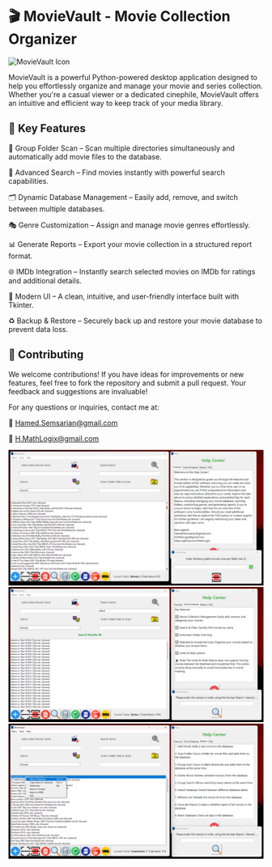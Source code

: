 # 🎬 MovieVault - Movie Collection Organizer

![MovieVault Icon](images/MovieVault.ico)

MovieVault is a powerful Python-powered desktop application designed to help you effortlessly organize and manage your movie and series collection. Whether you're a casual viewer or a dedicated cinephile, MovieVault offers an intuitive and efficient way to keep track of your media library.

## 🌟 Key Features

📁 Group Folder Scan – Scan multiple directories simultaneously and automatically add movie files to the database.

🔎 Advanced Search – Find movies instantly with powerful search capabilities.

🗂️ Dynamic Database Management – Easily add, remove, and switch between multiple databases.

🎭 Genre Customization – Assign and manage movie genres effortlessly.

📊 Generate Reports – Export your movie collection in a structured report format.

🌐 IMDb Integration – Instantly search selected movies on IMDb for ratings and additional details.

🎨 Modern UI – A clean, intuitive, and user-friendly interface built with Tkinter.

♻️ Backup & Restore – Securely back up and restore your movie database to prevent data loss.

## 🤝 Contributing
We welcome contributions! If you have ideas for improvements or new features, feel free to fork the repository and submit a pull request. Your feedback and suggestions are invaluable!

For any questions or inquiries, contact me at:

📧 Hamed.Semsarian@gmail.com

📧 H.MathLogix@gmail.com


![MovieVault Icon](Screenshot1.png)
![MovieVault Icon](Screenshot2.png)
![MovieVault Icon](Screenshot3.png)
